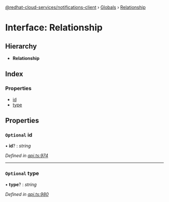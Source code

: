 [@redhat-cloud-services/notifications-client](../README.md) › [Globals](../globals.md) › [Relationship](relationship.md)

# Interface: Relationship

## Hierarchy

* **Relationship**

## Index

### Properties

* [id](relationship.md#optional-id)
* [type](relationship.md#optional-type)

## Properties

### `Optional` id

• **id**? : *string*

*Defined in [api.ts:974](https://github.com/RedHatInsights/javascript-clients/blob/master/packages/hooks/api.ts#L974)*

___

### `Optional` type

• **type**? : *string*

*Defined in [api.ts:980](https://github.com/RedHatInsights/javascript-clients/blob/master/packages/hooks/api.ts#L980)*
